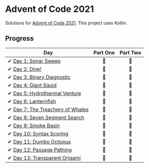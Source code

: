 # Advent of Code 2021

Solutions for [Advent of Code 2021][aoc]. This project uses Kotlin.

[aoc]: https://adventofcode.com/2021/

## Progress

| Day                                                                  | Part One | Part Two |
|----------------------------------------------------------------------|:--------:|:--------:|
| ✔ [Day 1: Sonar Sweep](src/main/kotlin/aoc/day1/Day1.kt)             |    🌟    |    🌟    |
| ✔ [Day 2: Dive!](src/main/kotlin/aoc/day2/Day2.kt)                   |    🌟    |    🌟    |
| ✔ [Day 3: Binary Diagnostic](src/main/kotlin/aoc/day3/Day3.kt)       |    🌟    |    🌟    |
| ✔ [Day 4: Giant Squid](src/main/kotlin/aoc/day4/Day4.kt)             |    🌟    |    🌟    |
| ✔ [Day 5: Hydrothermal Venture](src/main/kotlin/aoc/day5/Day5.kt)    |    🌟    |    🌟    |
| ✔ [Day 6: Lanternfish](src/main/kotlin/aoc/day6/Day6.kt)             |    🌟    |    🌟    |
| ✔ [Day 7: The Treachery of Whales](src/main/kotlin/aoc/day7/Day7.kt) |    🌟    |    🌟    |
| ✔ [Day 8: Seven Segment Search](src/main/kotlin/aoc/day8/Day8.kt)    |    🌟    |    🌟    |
| ✔ [Day 9: Smoke Basin](src/main/kotlin/aoc/day9/Day9.kt)             |    🌟    |    🌟    |
| ✔ [Day 10: Syntax Scoring](src/main/kotlin/aoc/day10/Day10.kt)       |    🌟    |    🌟    |
| ✔ [Day 11: Dumbo Octopus](src/main/kotlin/aoc/day11/Day11.kt)        |    🌟    |    🌟    |
| ✔ [Day 12: Passage Pathing](src/main/kotlin/aoc/day12/Day12.kt)      |    🌟    |    🌟    |
| ✔ [Day 13: Transparent Origami](src/main/kotlin/aoc/day13/Day13.kt)  |    🌟    |    🌟    |